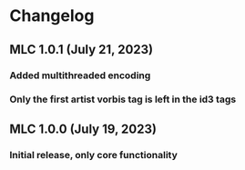 # Changelog

## MLC 1.0.1 (July 21, 2023)
### Added multithreaded encoding
### Only the first artist vorbis tag is left in the id3 tags

## MLC 1.0.0 (July 19, 2023)
### Initial release, only core functionality

